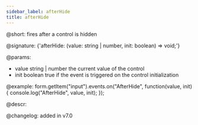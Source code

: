 ```yaml
---
sidebar_label: afterHide
title: afterHide
---          
```


@short: fires after a control is hidden
 
@signature: {'afterHide: (value: string | number, init: boolean) => void;'}

@params:
- value     string | number     the current value of the control
- init      boolean     true if the event is triggered on the control initialization


@example:
form.getItem("input").events.on("AfterHide", function(value, init) {
    console.log("AfterHide", value, init);
});



@descr:

@changelog: added in v7.0
